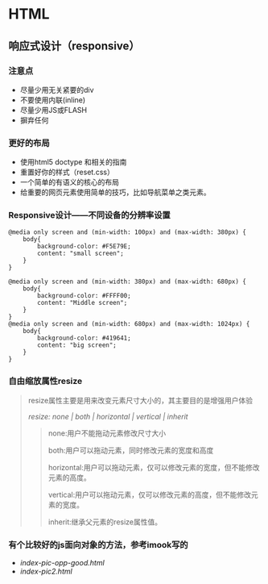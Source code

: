 # HTML

## 响应式设计（responsive）

### 注意点
+ 尽量少用无关紧要的div
+ 不要使用内联(inline)
+ 尽量少用JS或FLASH
+ 摒弃任何

### 更好的布局
- 使用html5 doctype 和相关的指南
- 重置好你的样式（reset.css）
- 一个简单的有语义的核心的布局
- 给重要的网页元素使用简单的技巧，比如导航菜单之类元素。


### Responsive设计——不同设备的分辨率设置

	@media only screen and (min-width: 100px) and (max-width: 380px) {
		body{
			background-color: #F5E79E;
			content: "small screen";
		}
	}

	@media only screen and (min-width: 380px) and (max-width: 680px) {
		body{
			background-color: #FFFF00;
			content: "Middle screen";
		}
	}
	@media only screen and (min-width: 680px) and (max-width: 1024px) {
		body{
			background-color: #419641;
			content: "big screen";
		}
	}
### 自由缩放属性resize
> resize属性主要是用来改变元素尺寸大小的，其主要目的是增强用户体验
>
> *resize: none | both | horizontal | vertical | inherit*
>> none:用户不能拖动元素修改尺寸大小
>>
>>both:用户可以拖动元素，同时修改元素的宽度和高度
>>
>>horizontal:用户可以拖动元素，仅可以修改元素的宽度，但不能修改元素的高度。
>>
>>vertical:用户可以拖动元素，仅可以修改元素的高度，但不能修改元素的宽度。
>>
>>inherit:继承父元素的resize属性值。
	
### 有个比较好的js面向对象的方法，参考imook写的
+ *index-pic-opp-good.html*		
+ *index-pic2.html*